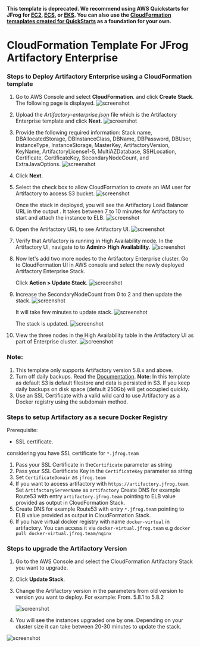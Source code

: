 **This template is deprecated. We recommend using AWS Quickstarts for JFrog for [EC2](https://aws.amazon.com/quickstart/architecture/jfrog-artifactory-amazon-ec2/), [ECS](https://aws.amazon.com/quickstart/architecture/jfrog-artifactory-amazon-ecs/), or [EKS](https://aws.amazon.com/quickstart/architecture/jfrog-artifactory-amazon-eks/). You can also use the [CloudFormation temaplates created for QuickStarts](https://github.com/aws-quickstart/quickstart-jfrog-artifactory) as a foundation for your own.**

# CloudFormation Template For JFrog Artifactory Enterprise

### Steps to Deploy Artifactory Enterprise using a CloudFormation template

1. Go to AWS Console and select **CloudFormation**. and click **Create Stack**. The following page is displayed. 
![screenshot](images/1.png)

2. Upload the _Artifactory-enterprise.json_  file which is the Artifactory Enterprise template and click **Next**. 
![screenshot](images/2.png)

3. Provide the following required information: Stack name, DBAllocatedStorage, DBInstanceClass, DBName, DBPassword,
   DBUser, InstanceType, InstanceStorage, MasterKey, ArtifactoryVersion, KeyName, ArtifactoryLicense1-5, MultiAZDatabase, SSHLocation, Certificate, CertificateKey, SecondaryNodeCount, and ExtraJavaOptions.
![screenshot](images/3.png)

4. Click **Next**. 

5. Select the check box to allow CloudFormation to create an IAM user for Artifactory to access S3 bucket.
![screenshot](images/4.png)

   Once the stack in deployed, you will see the Artifactory Load Balancer URL in the output . 
   It takes between 7 to 10 minutes for Artifactory to start and attach the instance to ELB. 
![screenshot](images/5.png)

6. Open the Artifactory URL to see Artifactory UI. 
![screenshot](images/6.png)
    
7. Verify that Artifactory is running in High Availability mode. In the Artifactory UI, navigate to to **Admin> High Availability**.
![screenshot](images/8.png)

8. Now let's add two more nodes to the Artifactory Enterprise cluster. 
   Go to CloudFormation UI in AWS console and select the newly deployed Artifactory Enterprise Stack. 
   
   Click **Action > Update Stack**. 
![screenshot](images/9.png)

9. Increase the SecondaryNodeCount from 0 to 2 and then update the stack. 
![screenshot](images/10.png)

    It will take few minutes to update stack.
![screenshot](images/11.png)

    The stack is updated.
![screenshot](images/12.png)

10. View the three nodes in the High Availability table in the Artifactory UI as part of Enterprise cluster. 
![screenshot](images/13.png)

### Note: 
1. This template only supports Artifactory version 5.8.x and above.
2. Turn off daily backups. Read the [Documentation](https://www.jfrog.com/confluence/display/RTF/Managing+Backups).
   **Note**: In this template as default S3 is default filestore and data is persisted in S3. If you keep daily backups on disk space (default 250Gb) will get occupied quickly. 
3. Use an SSL Certificate with a valid wild card to use Artifactory as a Docker registry using the  subdomain method.

### Steps to setup Artifactory as a secure Docker Registry
Prerequisite:
* SSL certificate.

considering you have SSL certificate for `*.jfrog.team`
1. Pass your SSL Certificate in the`Certificate` parameter as string
2. Pass your SSL Certificate Key in the `CertificateKey` parameter as string
3. Set `CertificateDomain` as `jfrog.team`
4. If you want to access artifactory with `https://artifactory.jfrog.team`. Set `ArtifactoryServerName` as `artifactory` 
   Create DNS for example Route53 with entry `artifactory.jfrog.team` pointing to ELB value provided as output in CloudFormation Stack.
6. Create DNS for example Route53 with entry `*.jfrog.team` pointing to ELB value provided as output in CloudFormation Stack.
7. If you have virtual docker registry with name `docker-virtual` in artifactory. You can access it via `docker-virtual.jfrog.team`
   e.g ```docker pull docker-virtual.jfrog.team/nginx```

### Steps to upgrade the Artifactory Version

1. Go to the AWS Console and select the CloudFormation Artifactory Stack you want to upgrade. 

2. Click **Update Stack**.

3. Change the Artifactory version in the parameters from old version to version you want to deploy.
   For example: From. 5.8.1 to 5.8.2
   
   ![screenshot](images/14.png)
   
3. You will see the instances upgraded one by one. Depending on your cluster size it can take between 20-30 minutes to update the stack.

![screenshot](images/15.png)
